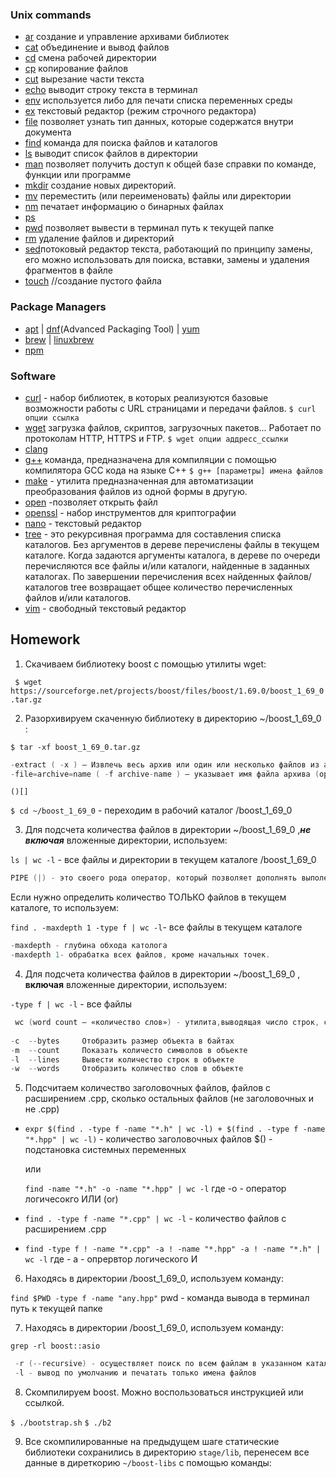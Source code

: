 
### Unix commands

- [ar](https://en.wikipedia.org/wiki/Ar_(Unix)) cоздание и управление архивами библиотек
- [cat](https://en.wikipedia.org/wiki/Cat_(Unix)) объединение и вывод файлов 
- [cd](https://en.wikipedia.org/wiki/Cd_(command)) смена рабочей директории 
- [cp](https://en.wikipedia.org/wiki/Cp_(Unix)) копирование файлов
- [cut](https://en.wikipedia.org/wiki/Cut_(Unix)) вырезание части текста
- [echo](https://en.wikipedia.org/wiki/Echo_(command)) выводит строку текста в терминал
- [env](https://en.wikipedia.org/wiki/Env_(shell)) используется либо для печати списка переменных среды
- [ex](https://en.wikipedia.org/wiki/Ex_(editor)) текстовый редактор (режим строчного редактора)
- [file](https://en.wikipedia.org/wiki/File_(command)) позволяет узнать тип данных, которые содержатся внутри документа
- [find](https://en.wikipedia.org/wiki/Find) команда для поиска файлов и каталогов
- [ls](https://en.wikipedia.org/wiki/Ls) выводит список файлов в директории 
- [man](https://en.wikipedia.org/wiki/Man_page) позволяет получить доступ к общей базе справки по команде, функции или программе
- [mkdir](https://en.wikipedia.org/wiki/Mkdir) cоздание новых директорий.
- [mv](https://en.wikipedia.org/wiki/Mv) переместить (или переименовать) файлы или директории
- [nm](https://en.wikipedia.org/wiki/Nm_(Unix)) печатает информацию о бинарных файлах
- [ps](https://en.wikipedia.org/wiki/Ps_(Unix))
- [pwd](https://en.wikipedia.org/wiki/Pwd) позволяет вывести в терминал путь к текущей папке
- [rm](https://en.wikipedia.org/wiki/Rm_(Unix)) удаление файлов и директорий
- [sed](https://en.wikipedia.org/wiki/Sed)потоковый редактор текста, работающий по принципу замены, его можно использовать для поиска, вставки, замены и удаления фрагментов в файле
- [touch](https://en.wikipedia.org/wiki/Touch_(Unix)) //создание пустого файла

### Package Managers

- [apt](http://help.ubuntu.ru/wiki/apt) | [dnf](https://en.wikipedia.org/wiki/DNF_(software))(Advanced Packaging Tool) | [yum](https://fedoraproject.org/wiki/Yum/ru)
- [brew](https://brew.sh) | [linuxbrew](http://linuxbrew.sh)
- [npm](https://docs.npmjs.com)

### Software

- [curl](https://www.gitbook.com/book/bagder/everything-curl/details) - набор библиотек, в которых реализуются базовые возможности работы с URL страницами и передачи файлов. `$ curl опции ссылка`
- [wget](https://www.gnu.org/software/wget/manual/wget.pdf) загрузка файлов, скриптов, загрузочных пакетов... Работает по протоколам HTTP, HTTPS и FTP. `$ wget опции аддресс_ссылки`
- [clang](https://clang.llvm.org)
- [g++](https://gcc.gnu.org/onlinedocs/gcc-4.0.2/gcc/G_002b_002b-and-GCC.html) команда, предназначена для компиляции с помощью компилятора GCC кода на языке C++ `$ g++ [параметры] имена файлов`
- [make](https://en.wikipedia.org/wiki/Make_(software)) - утилита предназначенная для автоматизации преобразования файлов из одной формы в другую.
- [open](https://developer.apple.com/legacy/library/documentation/Darwin/Reference/ManPages/man1/open.1.html) -позволяет открыть файл
- [openssl](https://www.openssl.org) - набор инструментов для криптографии
- [nano](https://www.nano-editor.org) - текстовый редактор
- [tree](https://linux.die.net/man/1/tree) - это рекурсивная программа для составления списка каталогов. Без аргументов в дереве перечислены файлы в текущем каталоге. Когда задаются аргументы каталога, в дереве по очереди перечисляются все файлы и/или каталоги, найденные в заданных каталогах. По завершении перечисления всех найденных файлов/каталогов tree возвращает общее количество перечисленных файлов и/или каталогов.
- [vim](http://www.vim.org) - свободный текстовый редактор


 ## Homework
1. Скачиваем библиотеку boost с помощью утилиты wget:
 
  ` $ wget https://sourceforge.net/projects/boost/files/boost/1.69.0/boost_1_69_0.tar.gz` 
  
  
2. Разорхивируем скаченную библиотеку в директорию ~/boost_1_69_0 :
    
  `$ tar -xf boost_1_69_0.tar.gz`
  ```cpp
  -extract ( -x ) — Извлечь весь архив или один или несколько файлов из архива (operation)
  -file=archive=name ( -f archive-name ) — указывает имя файла архива (option)
  ```
    
    ()[]
  `$ cd ~/boost_1_69_0` - переходим в рабочий каталог /boost_1_69_0
  
  
3.  Для подсчета количества  файлов в директории ~/boost_1_69_0 ,***не включая*** вложенные директории, используем:

`ls | wc -l`  - все файлы и директории в текущем каталоге /boost_1_69_0

```cpp
PIPE (|) - это своего рода оператор, который позволяет дополнять выполение разных команд.
```

Если нужно определить количество ТОЛЬКО файлов в текущем каталоге, то используем:

`find . -maxdepth 1 -type f | wc -l`- все файлы в текущем каталоге
  ```cpp
  -maxdepth - глубина обхода католога
  -maxdepth 1- обрабатка всех файлов, кроме начальных точек.
  ````

4. Для подсчета количества файлов в директории ~/boost_1_69_0 , ****включая**** вложенные директории, используем:

  `-type f | wc -l` - все файлы 
  
 ```cpp
  wc (word count — «количество слов») - утилита,выводящая число строк, слов и байт для каждого указанного файла
  
-c 	--bytes 	Отобразить размер объекта в байтах
-m 	--count 	Показать количесто символов в объекте
-l 	--lines 	Вывести количество строк в объекте
-w 	--words 	Отобразить количество слов в объекте
 ```
  
5. Подсчитаем количество заголовочных файлов, файлов с расширением .cpp, сколько остальных файлов (не заголовочных и не .cpp)
 
 + `expr $(find . -type f -name "*.h" | wc -l) + $(find . -type f -name "*.hpp" | wc -l)`  - количество заголовочных файлов
              $() - подстановка системных переменных
    
   или 
   
   `find -name "*.h" -o -name "*.hpp" | wc -l` 
                  где -o - оператор логичесокго ИЛИ (or)
              
 + `find . -type f -name "*.cpp" | wc -l` - количество файлов с расширением .cpp
 
 + `find -type f ! -name "*.cpp" -a ! -name "*.hpp" -a ! -name "*.h" | wc -l` 
                  где - а - опрервтор логического И
 
 6. Находясь в директории /boost_1_69_0, используем команду:
 
 `find $PWD -type f -name "any.hpp"`
      pwd - команда вывода в терминал путь к текущей папке
 
 
 7. Находясь в директории /boost_1_69_0, используем команду:
 
 `grep -rl boost::asio`
 ```cpp
  -r (--recursive) - осуществляет поиск по всем файлам в указанном каталоге
  -l - вывод по умолчанию и печатать только имена файлов
  ```
  
 8. Скомпилируем boost. Можно воспользоваться инструкцией или ссылкой.
 
 `$ ./bootstrap.sh`
 `$ ./b2`


9. Все скомпилированные на предыдущем шаге статические библиотеки сохранились в директорию `stage/lib`, перенесем все данные в диреткорию `~/boost-libs` с помощью команды: 


 
                      
  
  
  

